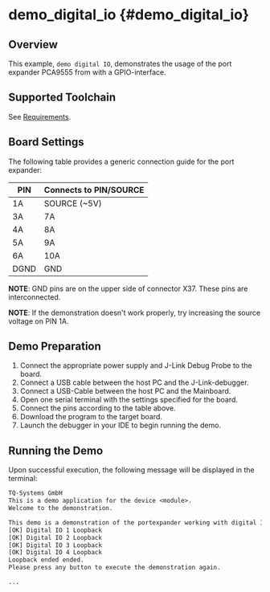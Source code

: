 demo_digital_io {#demo_digital_io}
===============

## Overview

This example, ``demo digital IO``, demonstrates the usage of the port expander PCA9555 from with a GPIO-interface.

## Supported Toolchain

See [Requirements](../../README.md#requirements).

## Board Settings

The following table provides a generic connection guide for the port expander:

| PIN  | Connects to PIN/SOURCE |
| ---- | ---------------------- |
| 1A   | SOURCE (~5V)           |
| 3A   | 7A                     |
| 4A   | 8A                     |
| 5A   | 9A                     |
| 6A   | 10A                    |
| DGND | GND                    |

__NOTE__: GND pins are on the upper side of connector X37. These pins are interconnected.

__NOTE__: If the demonstration doesn't work properly, try increasing the source voltage on PIN 1A. 

## Demo Preparation

1. Connect the appropriate power supply and J-Link Debug Probe to the board.
2. Connect a USB cable between the host PC and the J-Link-debugger.
3. Connect a USB-Cable between the host PC and the Mainboard.
4. Open one serial terminal with the settings specified for the board.
5. Connect the pins according to the table above.
6. Download the program to the target board.
7. Launch the debugger in your IDE to begin running the demo.

## Running the Demo

Upon successful execution, the following message will be displayed in the terminal:

``` txt
TQ-Systems GmbH
This is a demo application for the device <module>.
Welcome to the demonstration.

This demo is a demonstration of the portexpander working with digital IO Pins. Please Press a button to continue
[OK] Digital IO 1 Loopback
[OK] Digital IO 2 Loopback
[OK] Digital IO 3 Loopback
[OK] Digital IO 4 Loopback
Loopback ended ended.
Please press any button to execute the demonstration again.

...

```
